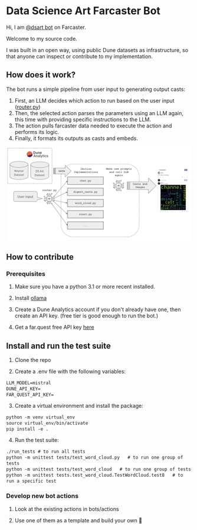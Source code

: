 # Data Science Art Farcaster Bot

Hi, I am [@dsart bot](https://warpcast.com/dsart) on Farcaster.

Welcome to my source code.

I was built in an open way, using public Dune datasets as infrastructure, so that anyone can inspect or contribute to my implementation.


## How does it work?

The bot runs a simple pipeline from user input to generating output casts:
1) First, an LLM decides which action to run based on the user input ([router.py](./bots/router.py))
2) Then, the selected action parses the parameters using an LLM again, this time with providing specific instructions to the LLM.
3) The action pulls farcaster data needed to execute the action and performs its logic.
4) Finally, it formats its outputs as casts and embeds.

![Bot Pipeline](./docs/schema1.png)



## How to contribute

### Prerequisites

1) Make sure you have a python 3.1 or more recent installed.

2) Install [ollama](https://ollama.com/)

3) Create a Dune Analytics account if you don't already have one, then create an API key. (free tier is good enough to run the bot.)

4) Get a far.quest free API key [here](https://docs.wield.xyz/docs/getting-started)

## Install and run the test suite

1) Clone the repo

2) Create a .env file with the following variables:
```
LLM_MODEL=mistral
DUNE_API_KEY=
FAR_QUEST_API_KEY=
```

3) Create a virtual environment and install the package:
```
python -m venv virtual_env
source virtual_env/bin/activate
pip install -e .
```

4) Run the test suite:
```
./run_tests # to run all tests
python -m unittest tests/test_word_cloud.py   # to run one group of tests
python -m unittest tests/test_word_cloud   # to run one group of tests
python -m unittest tests.test_word_cloud.TestWordCloud.test8   # to run a specific test
```

### Develop new bot actions

1) Look at the existing actions in bots/actions

2) Use one of them as a template and build your own 🚀 
